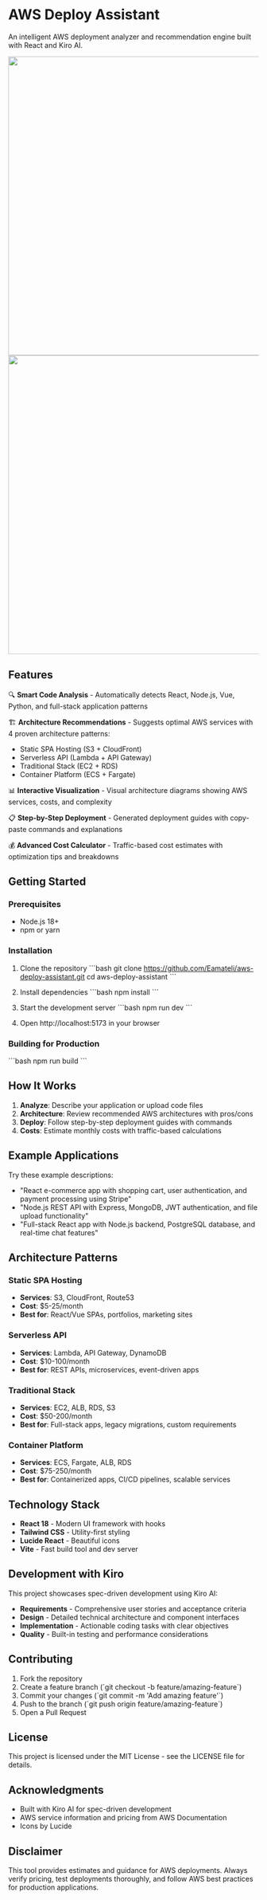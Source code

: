 # AWS Deploy Assistant

An intelligent AWS deployment analyzer and recommendation engine built with React and Kiro AI.

<p align="center">
  <img src="https://github.com/user-attachments/assets/46e2cfcd-39e5-4deb-96cd-270e392c186a" width="600" />
  <img src="https://github.com/user-attachments/assets/0828b415-f1c3-4e11-9d5b-7b1bed8d0d9c" width="600" />
</p>





## Features

🔍 **Smart Code Analysis** - Automatically detects React, Node.js, Vue, Python, and full-stack application patterns

🏗️ **Architecture Recommendations** - Suggests optimal AWS services with 4 proven architecture patterns:
- Static SPA Hosting (S3 + CloudFront)
- Serverless API (Lambda + API Gateway)
- Traditional Stack (EC2 + RDS)
- Container Platform (ECS + Fargate)

📊 **Interactive Visualization** - Visual architecture diagrams showing AWS services, costs, and complexity

📋 **Step-by-Step Deployment** - Generated deployment guides with copy-paste commands and explanations

💰 **Advanced Cost Calculator** - Traffic-based cost estimates with optimization tips and breakdowns

## Getting Started

### Prerequisites
- Node.js 18+
- npm or yarn

### Installation

1. Clone the repository
\`\`\`bash
git clone https://github.com/Eamateli/aws-deploy-assistant.git
cd aws-deploy-assistant
\`\`\`

2. Install dependencies
\`\`\`bash
npm install
\`\`\`

3. Start the development server
\`\`\`bash
npm run dev
\`\`\`

4. Open http://localhost:5173 in your browser

### Building for Production
\`\`\`bash
npm run build
\`\`\`

## How It Works

1. **Analyze**: Describe your application or upload code files
2. **Architecture**: Review recommended AWS architectures with pros/cons
3. **Deploy**: Follow step-by-step deployment guides with commands
4. **Costs**: Estimate monthly costs with traffic-based calculations

## Example Applications

Try these example descriptions:
- "React e-commerce app with shopping cart, user authentication, and payment processing using Stripe"
- "Node.js REST API with Express, MongoDB, JWT authentication, and file upload functionality"
- "Full-stack React app with Node.js backend, PostgreSQL database, and real-time chat features"

## Architecture Patterns

### Static SPA Hosting
- **Services**: S3, CloudFront, Route53
- **Cost**: \$5-25/month
- **Best for**: React/Vue SPAs, portfolios, marketing sites

### Serverless API
- **Services**: Lambda, API Gateway, DynamoDB
- **Cost**: \$10-100/month
- **Best for**: REST APIs, microservices, event-driven apps

### Traditional Stack
- **Services**: EC2, ALB, RDS, S3
- **Cost**: \$50-200/month
- **Best for**: Full-stack apps, legacy migrations, custom requirements

### Container Platform
- **Services**: ECS, Fargate, ALB, RDS
- **Cost**: \$75-250/month
- **Best for**: Containerized apps, CI/CD pipelines, scalable services

## Technology Stack

- **React 18** - Modern UI framework with hooks
- **Tailwind CSS** - Utility-first styling
- **Lucide React** - Beautiful icons
- **Vite** - Fast build tool and dev server

## Development with Kiro

This project showcases spec-driven development using Kiro AI:
- **Requirements** - Comprehensive user stories and acceptance criteria
- **Design** - Detailed technical architecture and component interfaces
- **Implementation** - Actionable coding tasks with clear objectives
- **Quality** - Built-in testing and performance considerations

## Contributing

1. Fork the repository
2. Create a feature branch (\`git checkout -b feature/amazing-feature\`)
3. Commit your changes (\`git commit -m 'Add amazing feature'\`)
4. Push to the branch (\`git push origin feature/amazing-feature\`)
5. Open a Pull Request

## License

This project is licensed under the MIT License - see the LICENSE file for details.

## Acknowledgments

- Built with Kiro AI for spec-driven development
- AWS service information and pricing from AWS Documentation
- Icons by Lucide

## Disclaimer

This tool provides estimates and guidance for AWS deployments. Always verify pricing, test deployments thoroughly, and follow AWS best practices for production applications.

